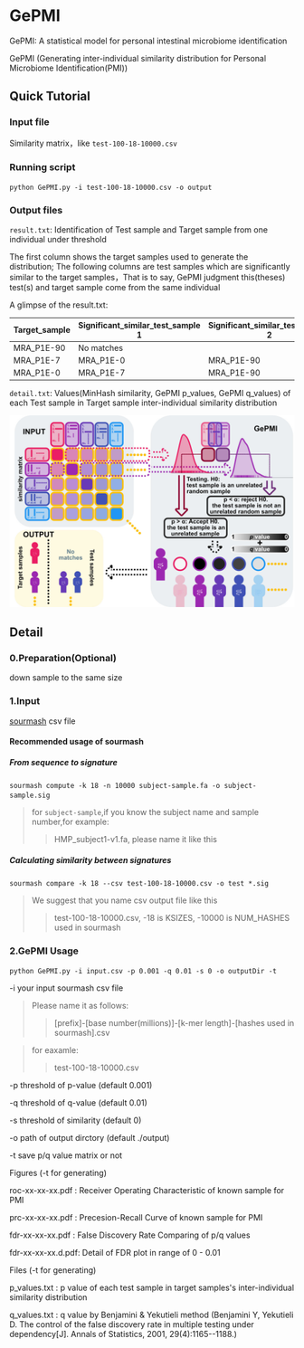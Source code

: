 # GePMI

GePMI: A statistical model for personal intestinal microbiome identification

GePMI (Generating inter-individual similarity distribution for Personal Microbiome Identification(PMI))

## Quick Tutorial
### Input file 
Similarity matrix，like `test-100-18-10000.csv`
### Running script
`python GePMI.py -i test-100-18-10000.csv -o output`
### Output files
`result.txt`: Identification of Test sample and Target sample from one individual under threshold

The first column shows the target samples used to generate the distribution;
The following columns are test samples which are significantly similar to the target samples，That is to say, GePMI judgment this(theses) test(s) and target sample come from the same individual

A glimpse of the result.txt:

Target_sample | Significant_similar_test_sample 1| Significant_similar_test_sample 2 | ......
------------- | ------------- | ------------- | -------------
MRA_P1E-90 | No matches
MRA_P1E-7 | MRA_P1E-0 | MRA_P1E-90 |
MRA_P1E-0| MRA_P1E-7 | MRA_P1E-90 |

`detail.txt`: Values(MinHash similarity, GePMI p_values, GePMI q_values) of each Test sample in Target sample inter-individual similarity distribution

![image](https://github.com/princello/GePMI/blob/master/brief%20manual.jpg)
## Detail
### 0.Preparation(Optional)
down sample to the same size

### 1.Input
[sourmash](https://github.com/dib-lab/sourmash) csv file

#### Recommended usage of sourmash
##### From sequence to signature
`sourmash compute -k 18 -n 10000 subject-sample.fa -o subject-sample.sig`
>for `subject-sample`,if you know the subject name and sample number,for example:
>>HMP_subject1-v1.fa, please name it like this
##### Calculating similarity between signatures
`sourmash compare -k 18 --csv test-100-18-10000.csv -o test *.sig`
>We suggest that you name csv output file like this
>>test-100-18-10000.csv, -18 is KSIZES, -10000 is NUM_HASHES used in sourmash

### 2.GePMI Usage

`python GePMI.py -i input.csv -p 0.001 -q 0.01 -s 0 -o outputDir -t`

-i your input sourmash csv file

>Please name it as follows:
>>[prefix]-[base number(millions)]-[k-mer length]-[hashes used in sourmash].csv

>for eaxamle:
>>test-100-18-10000.csv

-p threshold of p-value (default 0.001)

-q threshold of q-value (default  0.01)

-s threshold of similarity (default  0)

-o path of output dirctory (default ./output)

-t save p/q value matrix or not


Figures (-t for generating)

roc-xx-xx-xx.pdf  : Receiver Operating Characteristic of known sample for PMI

prc-xx-xx-xx.pdf  : Precesion-Recall Curve of known sample for PMI

fdr-xx-xx-xx.pdf  : False Discovery Rate Comparing of p/q values

fdr-xx-xx-xx.d.pdf: Detail of FDR plot in range of 0 - 0.01

Files (-t for generating)

p_values.txt : p value of each test sample in target samples's inter-individual similarity distribution

q_values.txt : q value by Benjamini & Yekutieli method (Benjamini Y, Yekutieli D. The control of the false discovery rate in multiple testing under dependency[J]. Annals of Statistics, 2001, 29(4):1165--1188.)
